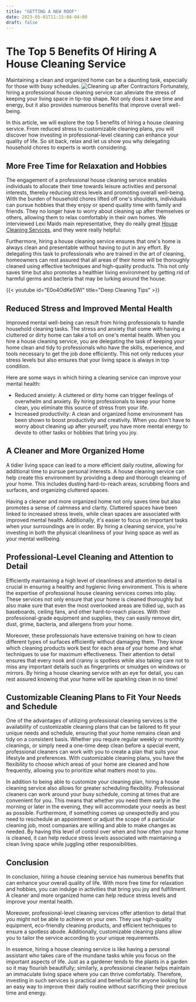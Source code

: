 ```yaml
---
title: "GETTING A NEW ROOF"
date: 2023-05-01T11:15:04-04:00
draft: false
---
```


# The Top 5 Benefits Of Hiring A House Cleaning Service

Maintaining a clean and organized home can be a daunting task, especially for those with busy schedules. 
![Cleaning up after Contractors](/cleaning-house-after-remodeling.jpg)
 Fortunately, hiring a professional house cleaning service can alleviate the stress of keeping your living space in tip-top shape. Not only does it save time and energy, but it also provides numerous benefits that improve overall well-being.

In this article, we will explore the top 5 benefits of hiring a house cleaning service. From reduced stress to customizable cleaning plans, you will discover how investing in professional-level cleaning can enhance your quality of life. So sit back, relax and let us show you why delegating household chores to experts is worth considering.

## More Free Time for Relaxation and Hobbies

The engagement of a professional house cleaning service enables individuals to allocate their time towards leisure activities and personal interests, thereby reducing stress levels and promoting overall well-being. With the burden of household chores lifted off one's shoulders, individuals can pursue hobbies that they enjoy or spend quality time with family and friends. They no longer have to worry about cleaning up after themselves or others, allowing them to relax comfortably in their own homes.  We interviewed Lexi Maids main representative, they do really great [House Cleaning Services](https://leximaids.com), and they were really helpful:

Furthermore, hiring a house cleaning service ensures that one's home is always clean and presentable without having to put in any effort. By delegating this task to professionals who are trained in the art of cleaning, homeowners can rest assured that all areas of their home will be thoroughly cleaned using effective techniques and high-quality products. This not only saves time but also promotes a healthier living environment by getting rid of harmful germs and bacteria that may be lurking around the house.

{{< youtube id="E0o4OdKeSWI" title="Deep Cleaning Tips" >}}

## Reduced Stress and Improved Mental Health

Improved mental well-being can result from hiring professionals to handle household cleaning tasks. The stress and anxiety that come with having a cluttered or dirty home can take a toll on one's mental health. When you hire a house cleaning service, you are delegating the task of keeping your home clean and tidy to professionals who have the skills, experience, and tools necessary to get the job done efficiently. This not only reduces your stress levels but also ensures that your living space is always in top condition.

Here are some ways in which hiring a cleaning service can improve your mental health:

- Reduced anxiety: A cluttered or dirty home can trigger feelings of overwhelm and anxiety. By hiring professionals to keep your home clean, you eliminate this source of stress from your life.
- Increased productivity: A clean and organized home environment has been shown to boost productivity and creativity. When you don't have to worry about cleaning up after yourself, you have more mental energy to devote to other tasks or hobbies that bring you joy.

## A Cleaner and More Organized Home

A tidier living space can lead to a more efficient daily routine, allowing for additional time to pursue personal interests. A house cleaning service can help create this environment by providing a deep and thorough cleaning of your home. This includes dusting hard-to-reach areas, scrubbing floors and surfaces, and organizing cluttered spaces.

Having a cleaner and more organized home not only saves time but also promotes a sense of calmness and clarity. Cluttered spaces have been linked to increased stress levels, while clean spaces are associated with improved mental health. Additionally, it's easier to focus on important tasks when your surroundings are in order. By hiring a cleaning service, you're investing in both the physical cleanliness of your living space as well as your mental wellbeing.

## Professional-Level Cleaning and Attention to Detail

Efficiently maintaining a high level of cleanliness and attention to detail is crucial in ensuring a healthy and hygienic living environment. This is where the expertise of professional house cleaning services comes into play. These services not only ensure that your home is cleaned thoroughly but also make sure that even the most overlooked areas are tidied up, such as baseboards, ceiling fans, and other hard-to-reach places. With their professional-grade equipment and supplies, they can easily remove dirt, dust, grime, bacteria, and allergens from your home.

Moreover, these professionals have extensive training on how to clean different types of surfaces efficiently without damaging them. They know which cleaning products work best for each area of your home and what techniques to use for maximum effectiveness. Their attention to detail ensures that every nook and cranny is spotless while also taking care not to miss any important details such as fingerprints or smudges on windows or mirrors. By hiring a house cleaning service with an eye for detail, you can rest assured knowing that your home will be sparkling clean in no time!

## Customizable Cleaning Plans to Fit Your Needs and Schedule

One of the advantages of utilizing professional cleaning services is the availability of customizable cleaning plans that can be tailored to fit your unique needs and schedule, ensuring that your home remains clean and tidy on a consistent basis. Whether you require regular weekly or monthly cleanings, or simply need a one-time deep clean before a special event, professional cleaners can work with you to create a plan that suits your lifestyle and preferences. With customizable cleaning plans, you have the flexibility to choose which areas of your home are cleaned and how frequently, allowing you to prioritize what matters most to you.

In addition to being able to customize your cleaning plan, hiring a house cleaning service also allows for greater scheduling flexibility. Professional cleaners can work around your busy schedule, coming at times that are convenient for you. This means that whether you need them early in the morning or later in the evening, they will accommodate your needs as best as possible. Furthermore, if something comes up unexpectedly and you need to reschedule an appointment or adjust the scope of a particular cleaning job, most companies are willing and able to make changes as needed. By having this level of control over when and how often your home is cleaned, it can help reduce stress levels associated with maintaining a clean living space while juggling other responsibilities.

## Conclusion

In conclusion, hiring a house cleaning service has numerous benefits that can enhance your overall quality of life. With more free time for relaxation and hobbies, you can indulge in activities that bring you joy and fulfillment. A cleaner and more organized home can help reduce stress levels and improve your mental health.

Moreover, professional-level cleaning services offer attention to detail that you might not be able to achieve on your own. They use high-quality equipment, eco-friendly cleaning products, and efficient techniques to ensure a spotless abode. Additionally, customizable cleaning plans allow you to tailor the service according to your unique requirements.

In essence, hiring a house cleaning service is like having a personal assistant who takes care of the mundane tasks while you focus on the important aspects of life. Just as a gardener tends to the plants in a garden so it may flourish beautifully; similarly, a professional cleaner helps maintain an immaculate living space where you can thrive comfortably. Therefore, investing in such services is practical and beneficial for anyone looking for an easy way to improve their daily routine without sacrificing their precious time and energy.